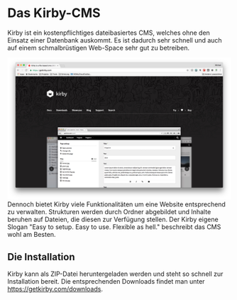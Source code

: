 # Das Kirby-CMS

Kirby ist ein kostenpflichtiges dateibasiertes CMS, welches ohne den Einsatz einer Datenbank auskommt. Es ist dadurch sehr schnell und auch auf einem schmalbrüstigen Web-Space sehr gut zu betreiben.

![](../images/kirby-cms/homepage.jpg)
Dennoch bietet Kirby viele Funktionalitäten um eine Website entsprechend zu verwalten. Strukturen werden durch Ordner abgebildet und Inhalte beruhen auf Dateien, die diesen zur Verfügung stellen. Der Kirby eigene Slogan "Easy to setup. Easy to use. Flexible as hell." beschreibt das CMS wohl am Besten.

## Die Installation
Kirby kann als ZIP-Datei heruntergeladen werden und steht so schnell zur Installation bereit. Die entsprechenden Downloads findet man unter https://getkirby.com/downloads.



